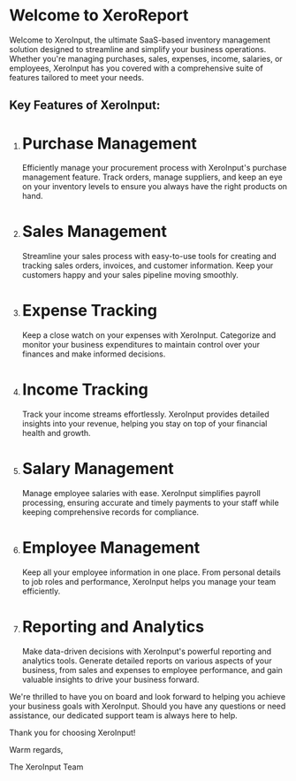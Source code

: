 # Welcome to XeroReport
Welcome to XeroInput, the ultimate SaaS-based inventory management solution designed to streamline and simplify your business operations. Whether you're managing purchases, sales, expenses, income, salaries, or employees, XeroInput has you covered with a comprehensive suite of features tailored to meet your needs.

## Key Features of XeroInput:
1. # Purchase Management
   Efficiently manage your procurement process with XeroInput's purchase management feature. Track orders, manage suppliers, and keep an eye on your inventory levels to ensure you always have the right products on hand.
2. # Sales Management
   Streamline your sales process with easy-to-use tools for creating and tracking sales orders, invoices, and customer information. Keep your customers happy and your sales pipeline moving smoothly.
3. # Expense Tracking
   Keep a close watch on your expenses with XeroInput. Categorize and monitor your business expenditures to maintain control over your finances and make informed decisions.
4. # Income Tracking
   Track your income streams effortlessly. XeroInput provides detailed insights into your revenue, helping you stay on top of your financial health and growth.
5. # Salary Management
   Manage employee salaries with ease. XeroInput simplifies payroll processing, ensuring accurate and timely payments to your staff while keeping comprehensive records for compliance.
6. # Employee Management
   Keep all your employee information in one place. From personal details to job roles and performance, XeroInput helps you manage your team efficiently.
7. # Reporting and Analytics
   Make data-driven decisions with XeroInput's powerful reporting and analytics tools. Generate detailed reports on various aspects of your business, from sales and expenses to employee performance, and gain valuable insights to drive your business forward.

We're thrilled to have you on board and look forward to helping you achieve your business goals with XeroInput. Should you have any questions or need assistance, our dedicated support team is always here to help.

Thank you for choosing XeroInput!

Warm regards,

The XeroInput Team